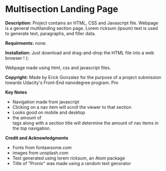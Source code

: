 # Multisection Landing Page

**Description:** Project contains an HTML, CSS and Javascript file.
Webpage is a general multilanding section page.
Lorem ricksum (ipsum) text is used to generate text, paragraphs, and filler data.

**Requirments:** none.

**Installation:** Just download and drag-and-drop the HTML file into a web browser ! (:

Webpage made using html, css and javascript files.

**Copyright:** Made by Erick Gonzalez for the purpose of a project submission towards Udacity's Front-End
nanodegree program. Pro


**Key Notes**
- Navigation made from javascript
- Clicking on a nav item will scroll the viewer to that section
- Looks good on mobile and desktop
- the amount of <section> tags along with a section title will determine the amount of nav items 
in the top navigation. 

**Credit and Acknowledgments**
- Fonts from fontawsome.com
- images from unsplash.com
- Text generated using lorem ricksum, an Atom package
- Title of "Pronix" was made using a random text genorator

